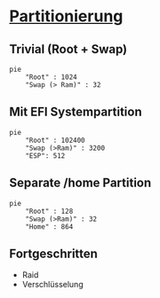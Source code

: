 # [Partitionierung](https://nixos.org/manual/nixos/stable/#sec-installation-partitioning)

## Trivial (Root + Swap)

```mermaid
pie 
    "Root" : 1024
    "Swap (> Ram)" : 32
```

## Mit EFI Systempartition

```mermaid
pie 
    "Root" : 102400
    "Swap (>Ram)" : 3200
    "ESP": 512
```

## Separate /home Partition

```mermaid
pie 
    "Root" : 128
    "Swap (>Ram)" : 32
    "Home" : 864
```

## Fortgeschritten

* Raid
* Verschlüsselung
